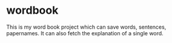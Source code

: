 # wordbook
This is my word book project which can save words, sentences, papernames. It can also fetch the explanation of a single word.
